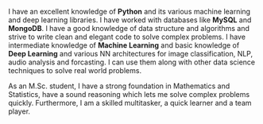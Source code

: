 I have an excellent knowledge of **Python** and its various machine learning and deep learning libraries. I have worked with databases like **MySQL** and **MongoDB**. I have a good knowledge of data structure and algorithms and strive to write clean and elegant code to solve complex problems. I have intermediate knowledge of **Machine Learning** and basic knowledge of **Deep Learning** and various NN architectures for image classification, NLP, audio analysis and forcasting. I can use them along with other data science techniques to solve real world problems.

As an M.Sc. student, I have a strong foundation in Mathematics and Statistics, have a sound reasoning which lets me solve complex problems quickly. Furthermore, I am a skilled multitasker, a quick learner and a team player.
